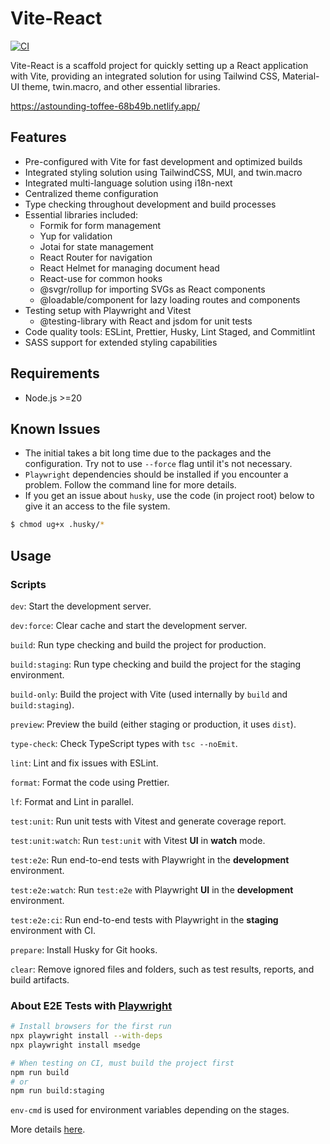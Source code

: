 # Vite-React

[![CI](https://github.com/gokhantaskan/vite-react/actions/workflows/ci.yml/badge.svg)](https://github.com/gokhantaskan/vite-react/actions/workflows/ci.yml)

Vite-React is a scaffold project for quickly setting up a React application with Vite, providing an integrated solution for using Tailwind CSS, Material-UI theme, twin.macro, and other essential libraries.

https://astounding-toffee-68b49b.netlify.app/

## Features

- Pre-configured with Vite for fast development and optimized builds
- Integrated styling solution using TailwindCSS, MUI, and twin.macro
- Integrated multi-language solution using i18n-next
- Centralized theme configuration
- Type checking throughout development and build processes
- Essential libraries included:
  - Formik for form management
  - Yup for validation
  - Jotai for state management
  - React Router for navigation
  - React Helmet for managing document head
  - React-use for common hooks
  - @svgr/rollup for importing SVGs as React components
  - @loadable/component for lazy loading routes and components
- Testing setup with Playwright and Vitest
  - @testing-library with React and jsdom for unit tests
- Code quality tools: ESLint, Prettier, Husky, Lint Staged, and Commitlint
- SASS support for extended styling capabilities

## Requirements

- Node.js >=20

## Known Issues

- The initial takes a bit long time due to the packages and the configuration. Try not to use `--force` flag until it's not necessary.
- `Playwright` dependencies should be installed if you encounter a problem. Follow the command line for more details.
- If you get an issue about `husky`, use the code (in project root) below to give it an access to the file system.

```sh
$ chmod ug+x .husky/*
```

## Usage

### Scripts

`dev`: Start the development server.

`dev:force`: Clear cache and start the development server.

`build`: Run type checking and build the project for production.

`build:staging`: Run type checking and build the project for the staging environment.

`build-only`: Build the project with Vite (used internally by `build` and `build:staging`).

`preview`: Preview the build (either staging or production, it uses `dist`).

`type-check`: Check TypeScript types with `tsc --noEmit`.

`lint`: Lint and fix issues with ESLint.

`format`: Format the code using Prettier.

`lf`: Format and Lint in parallel.

`test:unit`: Run unit tests with Vitest and generate coverage report.

`test:unit:watch`: Run `test:unit` with Vitest **UI** in **watch** mode.

`test:e2e`: Run end-to-end tests with Playwright in the **development** environment.

`test:e2e:watch`: Run `test:e2e` with Playwright **UI** in the **development** environment.

`test:e2e:ci`: Run end-to-end tests with Playwright in the **staging** environment with CI.

`prepare`: Install Husky for Git hooks.

`clear`: Remove ignored files and folders, such as test results, reports, and build artifacts.

### About E2E Tests with [Playwright](https://playwright.dev)

```sh
# Install browsers for the first run
npx playwright install --with-deps
npx playwright install msedge

# When testing on CI, must build the project first
npm run build
# or
npm run build:staging
```

`env-cmd` is used for environment variables depending on the stages.

More details [here](https://www.digitalocean.com/community/tutorials/nodejs-take-command-with-env-cmd#step-2-using-env-cmd).
